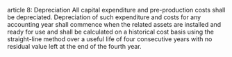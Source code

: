 article 8: Depreciation
All capital expenditure and pre-production costs shall be depreciated. Depreciation of such expenditure and costs for any accounting year shall commence when the related assets are installed and ready for use and shall be calculated on a historical cost basis using the straight-line method over a useful life of four consecutive years with no residual value left at the end of the fourth year.  
<ul>
</ul>